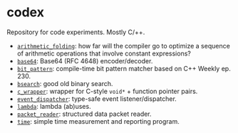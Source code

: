codex
=====

Repository for code experiments.  Mostly C/++.

- [`arithmetic_folding`](./arithmetic_folding): how far will the compiler go to
  optimize a sequence of arithmetic operations that involve constant
  expressions?
- [`base64`](./base64): Base64 (RFC 4648) encoder/decoder.
- [`bit_pattern`](./bit_pattern): compile-time bit pattern matcher based on C++
  Weekly ep. 230.
- [`bsearch`](./bsearch): good old binary search.
- [`c_wrapper`](./c_wrapper): wrapper for C-style `void*` + function pointer
  pairs.
- [`event_dispatcher`](./event_dispatcher): type-safe event listener/dispatcher.
- [`lambda`](./lambda): lambda (ab)uses.
- [`packet_reader`](./packet_reader): structured data packet reader.
- [`time`](./time): simple time measurement and reporting program.
